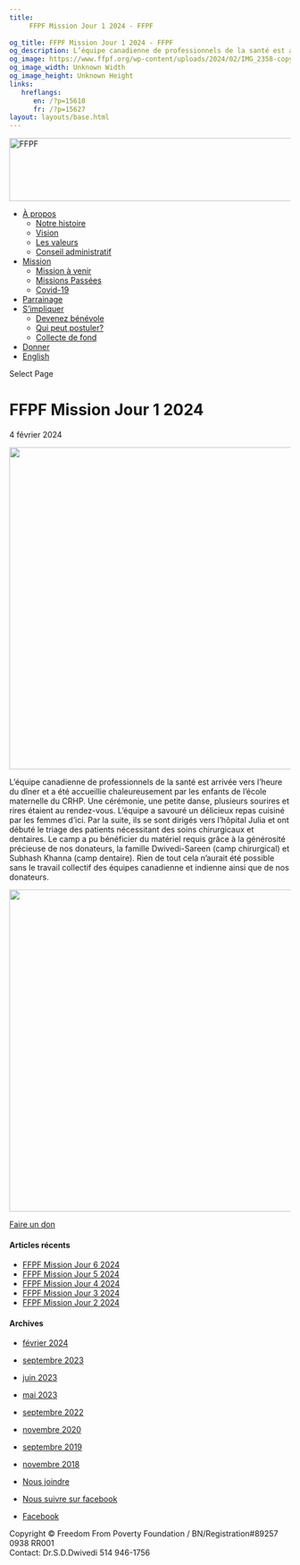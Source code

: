 ```yaml
---
title: 
     FFPF Mission Jour 1 2024 - FFPF
    
og_title: FFPF Mission Jour 1 2024 - FFPF
og_description: L’équipe canadienne de professionnels de la santé est arrivée vers l’heure du dîner et a été accueillie chaleureusement par les enfants de l’école maternelle du CRHP. Une cérémonie, une petite danse, plusieurs sourires et rires étaient au rendez-vous. L’équipe a savouré un délicieux repas cuisiné par les femmes d’ici. Par la suite, ils se sont
og_image: https://www.ffpf.org/wp-content/uploads/2024/02/IMG_2358-copy-300x200.jpeg
og_image_width: Unknown Width
og_image_height: Unknown Height
links:
   hreflangs:
      en: /?p=15610
      fr: /?p=15627
layout: layouts/base.html
---
```

[ <img src='/wp-content/uploads/2018/10/logo-ffpf.webp' width='505'
height='113' alt='FFPF' /> ](/en/sponsorship-tag/surgery/)

  * [ À propos ](/fr/a-propos)
    * [ Notre histoire ](/fr/a-propos#histoire)
    * [ Vision ](/fr/a-propos#vision)
    * [ Les valeurs ](/fr/a-propos#valeurs)
    * [ Conseil administratif ](/fr/a-propos#conseil)
  * [ Mission ](/fr/mission)
    * [ Mission à venir ](/fr/mission#venir)
    * [ Missions Passées ](/fr/mission#passées)
    * [ Covid-19 ](/fr/covid-19)
  * [ Parrainage ](/fr/parrainage/)
  * [ S’impliquer ](/fr/simpliquer)
    * [ Devenez bénévole ](/fr/simpliquer#benevole)
    * [ Qui peut postuler? ](/fr/simpliquer#inscrire)
    * [ Collecte de fond ](/fr/simpliquer#collecte)
  * [ Donner ](/donner)
  * [ English ]( /en/article/2024/02/04/)

[ ]( )

Select Page

#  FFPF Mission Jour 1 2024

4 février 2024

<img src='/wp-content/uploads/2024/02/2-1-1024x576.webp' width='1024'
height='576' />

L’équipe canadienne de professionnels de la santé est arrivée vers l’heure du
dîner et a été accueillie chaleureusement par les enfants de l’école
maternelle du CRHP. Une cérémonie, une petite danse, plusieurs sourires et
rires étaient au rendez-vous. L’équipe a savouré un délicieux repas cuisiné
par les femmes d’ici. Par la suite, ils se sont dirigés vers l’hôpital Julia
et ont débuté le triage des patients nécessitant des soins chirurgicaux et
dentaires. Le camp a pu bénéficier du matériel requis grâce à la générosité
précieuse de nos donateurs, la famille Dwivedi-Sareen (camp chirurgical) et
Subhash Khanna (camp dentaire). Rien de tout cela n’aurait été possible sans
le travail collectif des équipes canadienne et indienne ainsi que de nos
donateurs.

<img src='/wp-content/uploads/2024/02/5-1024x576.webp' width='1024'
height='576' />

[ Faire un don  ](/en/donate/)

####  Articles récents

  * [ FFPF Mission Jour 6 2024 ]( /fr/article/2024/02/09/ffpf-mission-jour-6-2024/)
  * [ FFPF Mission Jour 5 2024 ](/fr)
  * [ FFPF Mission Jour 4 2024 ]( /fr/article/2024/02/08/mission-ffpf-2024-jour-4/)
  * [ FFPF Mission Jour 3 2024 ]( /fr/article/2024/02/06/mission-ffpf-2023-jour-3/)
  * [ FFPF Mission Jour 2 2024 ]( /fr/article/2024/02/05/mission-ffpf-2024-jour-2/)

####  Archives

  * [ février 2024 ](/)
  * [ septembre 2023 ]( /en/article/2023/09/)
  * [ juin 2023 ]( /en/article/2023/06/)
  * [ mai 2023 ]( /en/article/2023/05/)
  * [ septembre 2022 ]( /en/article/2022/09/)
  * [ novembre 2020 ]( /en/article/2020/11/)
  * [ septembre 2019 ]( /en/article/2019/09/)
  * [ novembre 2018 ]( /en/article/2018/11/)

  * [ Nous joindre ](/fr/nous-joindre/)
  * [ Nous suivre sur facebook ](https://www.facebook.com/freedomfrompoverty/)

  * [ Facebook  ](https://www.facebook.com/freedomfrompoverty/)

Copyright © Freedom From Poverty Foundation / BN/Registration#89257 0938 RR001  
Contact: Dr.S.D.Dwivedi 514 946-1756

